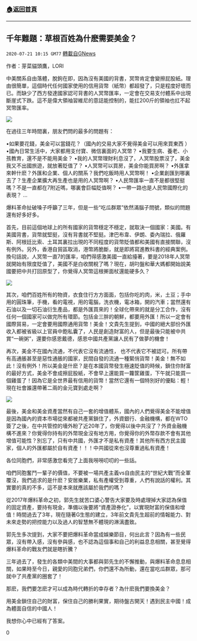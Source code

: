 ###  [:house:返回首頁](https://github.com/ourhimalayas/txt)
---

## 千年難題：草根百姓為什麽需要美金？
`2020-07-21 10:15 GM77` [轉載自GNews](https://gnews.org/zh-hant/271085/)

作者：芽菜貓頭鷹，LORI

中美關系自由落體，脫鉤在即，因為沒有美國的背書，冥幣肯定會變擦屁股紙。理由很簡單，這個時代任何國家使用的信用貨幣（紙幣）都超發了，只是程度好壞而已。而缺少了西方發達國家認可背書的人冥幣匯率，一定會在交易支付體系中出現斷崖式下跌。這不是偉大領袖習維尼的意誌能控制的，能扛200斤的領袖也扛不起冥幣匯率。

![](https://s3.amazonaws.com/gnews-media-offload/wp-content/uploads/2020/07/21005919/1-63.jpg)

在過往三年時間裏，朋友們問的最多的問題有：

•如果要花錢，美金可以當錢花？（國內的交易大家不覺得美金可以用來買東西 ）
•國內日常生活中，大家都用支付寶、微信裏面的人冥幣？
•我要生病、養老、小孩教育，還不是不能用美金？
•我的人冥幣理財利息沒了，人冥幣股票沒了，美金我又不出國旅遊，就放著貶值了？
•人冥幣可以買房，美金你能買房啊？
•外匯拿來幹什麽？外匯和企業、個人的關系？我們吃飯時用人冥幣啊！
•企業創匯到哪裏去了？生產企業擴大再生產也是用的人冥幣啊？
•人民幣匯率一直不是都很堅挺嗎？不是一直都在7附近嗎，哪裏會巨幅貶值啊？
•一帶一路也是人民幣國際化的表現？
…

爆料革命扯破嗓子呼籲了三年，但是一些“吃瓜群眾”依然滿腦子問號，類似的問題還有好多好多。

首先，目前這個地球上的所有國家的貨幣穩定不穩定，就取決一個國家：美國。有美國背書，貨幣就堅挺，沒有背書就不堅挺。津巴布韋、伊朗、委內瑞拉、俄羅斯、阿根廷比索、土耳其裏拉出現的不同程度的貨幣貶值都和美國有直接關聯，沒有例外。另外，香港自貿區取消，港幣將脆斷，就是即將寫進教科書的經典案例。換句話說，人冥幣一直7的匯率，咱們得感激美國一直給擡著，要是2018年人冥幣就開始有限度貶值了，美國不是白收關稅了嗎？現在，胡叼盤和華大媽都開始說美國要把中共打回原型了，你覺得人冥幣這根搟面杖還能硬多久？

![](https://s3.amazonaws.com/gnews-media-offload/wp-content/uploads/2020/07/21010100/2-47.jpg)

其次，咱們百姓所有的物資，衣食住行方方面面，包括你吃的肉，米，土豆；手中用的圓珠筆，手機，看的電視，用的電腦，洗衣機，電冰箱，開的汽車；當然還有石油以及一切石油衍生產品，都是外匯買來的！全球化帶來的就是分工合作，沒有任何一個國家可以做完所有環節。包括金三胖的朝鮮，都要用外匯！所以一定會有國際貿易，一定會要用國際通用貨幣！美金！文貴先生提到，中國的絕大部份外匯收入都被省級以上官員中飽私囊了，人民是創造財富的人，但是最後只能被中共賞“一碗粥”，還要你感恩戴德，感恩中國共產黨讓人民有了做夢的機會！

再次，美金不在國內流通，不代表它沒有流通性， 也不代表它不被認可。所有帶有高通脹甚至是惡性通脹的國家，民間自發的流通一種緊俏貨幣！美金！無不如此！沒有例外！所以美金是什麽？是在本國貨幣發生極速貶值的時候，鎖住你財富的最好方式，美金不會成擦屁股紙，不會早上還能買一籮筐雞蛋，下午就只能買一個雞蛋了！因為它是全世界最有信用的貨幣！當然它還有一個特別好的優點：輕！現在社會誰還帶著二兩的金元寶到處走啊？

![](https://s3.amazonaws.com/gnews-media-offload/wp-content/uploads/2020/07/21010151/3-38.jpg)

最後，美金和美金資產當然有自己一套的增值體系，國內的人們覺得美金不能增值是因為國內的資本市場從來都被共產黨鎖住了，外資銀行、金融機構，都在WTO簽了之後，在中共管控的墻外盼了近20年了，你覺得以後中共沒了？外資金融機構不進來？你覺得你持有的外幣現金沒有地方用，你覺得你的外幣存款不會有其他增值可能性？別忘了，只有中共國，外匯才不是私有資產！其他所有西方民主國家，個人的外匯都屬於自有資產！！！中共國從來也沒尊重過私有資產！

各位同胞們，非常感激您看完了上面我嘮嘮叨叨的一些話。

咱們同胞奮鬥一輩子的價值，不要被一場共產主義vs自由民主的“世紀大戰”而全軍覆沒，我們追求的是什麽？安居樂業，私有產權受到尊重，人們有說話的權利。其實要的真的不多，這不是本來就應該屬於我們的嗎？

從2017年爆料革命之初，郭先生就苦口婆心警告大家要及時處理掉大家認為保值的固定資產，要持有現金，準備以後要將“資產證券化”，以實現財富的保值和增值！時間過去了3年，現在隨著G生態的建立，3年前文貴先生超前的情報能力、對未來走勢的把控能力以及過人的智慧無不體現的淋漓盡致。

郭先生多次提到，大家不要把爆料革命當成娛樂節目，何出此言？因為有一些民眾，沒有帶入感，沒有參與感，也不認為這個事和自己的利益息息相關，甚至覺得爆料革命的戰友們就是瞎折騰？

三年過去了，發生的各類中美間的大事都與郭先生的不懈推動，與爆料革命息息相關，如果時至今日，親愛的同胞兄弟們，你們還不為所動，還在當吃瓜群眾，那可就中了共產黨的圈套了！

那麽，我們要怎麽才可以成為時代轉折的幸存者？為什麽我們要換美金？

用美金鎖住自己的財富，保住自己的勝利果實，期待盤古開天！遇到民主中國！成為體面自信的中國人！

我想你心中已經有了答案。

0
